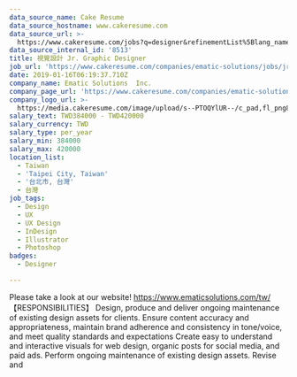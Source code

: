 ```yaml
---
data_source_name: Cake Resume
data_source_hostname: www.cakeresume.com
data_source_url: >-
  https://www.cakeresume.com/jobs?q=designer&refinementList%5Blang_name%5D%5B0%5D=English&refinementList%5Bsalary_type%5D=per_year
data_source_internal_id: '8513'
title: 視覺設計 Jr. Graphic Designer
job_url: 'https://www.cakeresume.com/companies/ematic-solutions/jobs/jr-designer'
date: 2019-01-16T06:19:37.710Z
company_name: Ematic Solutions  Inc.
company_page_url: 'https://www.cakeresume.com/companies/ematic-solutions'
company_logo_url: >-
  https://media.cakeresume.com/image/upload/s--PTOQYlUR--/c_pad,fl_png8,h_200,w_200/v1624269248/rzo25lwedghlk5pyy8de.png
salary_text: TWD384000 - TWD420000
salary_currency: TWD
salary_type: per_year
salary_min: 384000
salary_max: 420000
location_list:
  - Taiwan
  - 'Taipei City, Taiwan'
  - '台北市, 台灣'
  - 台灣
job_tags:
  - Design
  - UX
  - UX Design
  - InDesign
  - Illustrator
  - Photoshop
badges:
  - Designer

---
```


Please take a look at our website! https://www.ematicsolutions.com/tw/ 【RESPONSIBILITIES】 Design, produce and deliver ongoing maintenance of existing design assets for clients. Ensure content accuracy and appropriateness, maintain brand adherence and consistency in tone/voice, and meet quality standards and expectations Create easy to understand and interactive visuals for web design, organic posts for social media, and paid ads. Perform ongoing maintenance of existing design assets. Revise and 